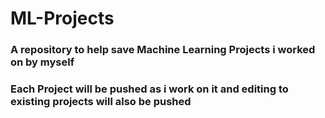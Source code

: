 # ML-Projects
###  A repository to help save Machine Learning Projects i worked on by myself
### Each Project will be pushed as i work on it and editing to existing projects will also be pushed
